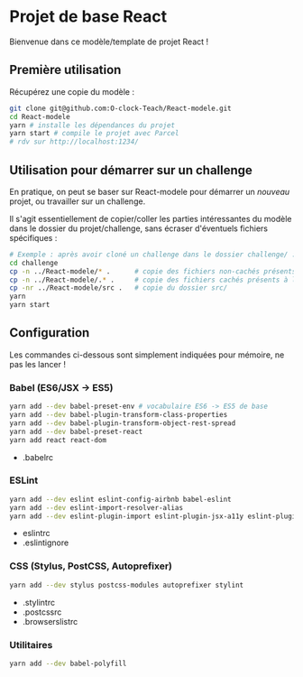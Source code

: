 Projet de base React
====================

Bienvenue dans ce modèle/template de projet React !

## Première utilisation

Récupérez une copie du modèle :

``` sh
git clone git@github.com:O-clock-Teach/React-modele.git
cd React-modele
yarn # installe les dépendances du projet
yarn start # compile le projet avec Parcel
# rdv sur http://localhost:1234/
```

## Utilisation pour démarrer sur un challenge

En pratique, on peut se baser sur React-modele pour démarrer un *nouveau* projet, ou travailler sur un challenge.

Il s'agit essentiellement de copier/coller les parties intéressantes du modèle dans le dossier du projet/challenge, sans écraser d'éventuels fichiers spécifiques :

``` sh
# Exemple : après avoir cloné un challenge dans le dossier challenge/ :
cd challenge
cp -n ../React-modele/* .      # copie des fichiers non-cachés présents à la racine du modèle
cp -n ../React-modele/.* .     # copie des fichiers cachés présents à la racine du modèle
cp -nr ../React-modele/src .   # copie du dossier src/
yarn
yarn start
```

## Configuration

Les commandes ci-dessous sont simplement indiquées pour mémoire, ne pas les lancer !

### Babel (ES6/JSX -> ES5)

``` sh
yarn add --dev babel-preset-env # vocabulaire ES6 -> ES5 de base
yarn add --dev babel-plugin-transform-class-properties
yarn add --dev babel-plugin-transform-object-rest-spread
yarn add --dev babel-preset-react
yarn add react react-dom
```

* .babelrc

### ESLint

``` sh
yarn add --dev eslint eslint-config-airbnb babel-eslint
yarn add --dev eslint-import-resolver-alias
yarn add --dev eslint-plugin-import eslint-plugin-jsx-a11y eslint-plugin-react
```

* eslintrc
* .eslintignore

### CSS (Stylus, PostCSS, Autoprefixer)

``` sh
yarn add --dev stylus postcss-modules autoprefixer stylint
```

* .stylintrc
* .postcssrc
* .browserslistrc

### Utilitaires

``` sh
yarn add --dev babel-polyfill
```

